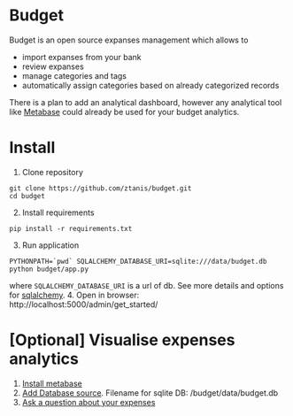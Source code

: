 # Budget

Budget is an open source expanses management which allows to 
- import expanses from your bank
- review expanses 
- manage categories and tags
- automatically assign categories based on already categorized records

There is a plan to add an analytical dashboard, however any analytical tool like [Metabase](https://www.metabase.com) could already be used for your budget analytics.

# Install

1. Clone repository
```
git clone https://github.com/ztanis/budget.git
cd budget
```
2. Install requirements
```
pip install -r requirements.txt
```
3. Run application
```
PYTHONPATH=`pwd` SQLALCHEMY_DATABASE_URI=sqlite:///data/budget.db python budget/app.py
```
where `SQLALCHEMY_DATABASE_URI` is a url of db. See more details and options for [sqlalchemy](https://docs.sqlalchemy.org/en/13/core/engines.html).
4. Open in browser: http://localhost:5000/admin/get_started/

# [Optional] Visualise expenses analytics

1. [Install metabase](https://www.metabase.com/docs/latest/operations-guide/installing-metabase.html)
2. [Add Database source](https://www.metabase.com/docs/latest/administration-guide/01-managing-databases.html). Filename for sqlite DB: <path to project root>/budget/data/budget.db
3. [Ask a question about your expenses](https://www.metabase.com/docs/latest/users-guide/04-asking-questions.html)
